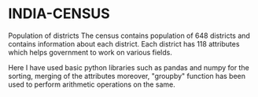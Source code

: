 # INDIA-CENSUS
Population of districts
The census contains population of 648 districts and contains information about each district.
Each district has 118 attributes which helps government to work on various fields.

Here I have used basic python libraries such as pandas and numpy for the sorting, merging of the attributes moreover, 
"groupby" function has been used to perform arithmetic operations on the same.

